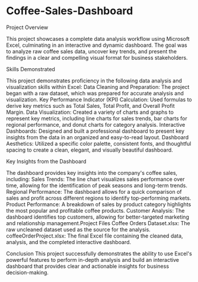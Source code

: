 # Coffee-Sales-Dashboard
​Project Overview

​This project showcases a complete data analysis workflow using Microsoft Excel, culminating in an interactive and dynamic dashboard. The goal was to analyze raw coffee sales data, uncover key trends, and present the findings in a clear and compelling visual format for business stakeholders.

​Skills Demonstrated

​This project demonstrates proficiency in the following data analysis and visualization skills within Excel:
​Data Cleaning and Preparation: The project began with a raw dataset, which was prepared for accurate analysis and visualization.
​Key Performance Indicator (KPI) Calculation: Used formulas to derive key metrics such as Total Sales, Total Profit, and Overall Profit Margin.
​Data Visualization: Created a variety of charts and graphs to represent key metrics, including line charts for sales trends, bar charts for regional performance, and donut charts for category analysis.
​Interactive Dashboards: Designed and built a professional dashboard to present key insights from the data in an organized and easy-to-read layout.
​Dashboard Aesthetics: Utilized a specific color palette, consistent fonts, and thoughtful spacing to create a clean, elegant, and visually beautiful dashboard.

​Key Insights from the Dashboard

​The dashboard provides key insights into the company's coffee sales, including:
​Sales Trends: The line chart visualizes sales performance over time, allowing for the identification of peak seasons and long-term trends.
​Regional Performance: The dashboard allows for a quick comparison of sales and profit across different regions to identify top-performing markets.
​Product Performance: A breakdown of sales by product category highlights the most popular and profitable coffee products.
​Customer Analysis: The dashboard identifies top customers, allowing for better-targeted marketing and relationship management.
​Project Files
Coffee Orders Dataset.xlsx: The raw uncleaned dataset used as the source for the analysis.
​coffeeOrderProject.xlsx: The final Excel file containing the cleaned data, analysis, and the completed interactive dashboard.

​Conclusion
​This project successfully demonstrates the ability to use Excel's powerful features to perform in-depth analysis and build an interactive dashboard that provides clear and actionable insights for business decision-making.
